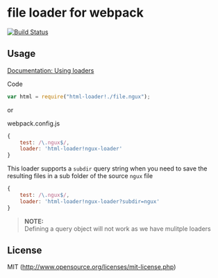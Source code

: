 # file loader for webpack
[![Build Status](https://travis-ci.org/mcfly-io/ngux-loader.svg?branch=master)](https://travis-ci.org/mcfly-io/ngux-loader)

## Usage

[Documentation: Using loaders](http://webpack.github.io/docs/using-loaders.html)

Code
``` javascript
var html = require("html-loader!./file.ngux");
```

or

webpack.config.js
```js
{
    test: /\.ngux$/,
    loader: 'html-loader!ngux-loader'
}
```

This loader supports a `subdir` query string when you need to save the resulting files in
a sub folder of the source `ngux` file

```js
{
    test: /\.ngux$/,
    loader: 'html-loader!ngux-loader?subdir=ngux'
}
```

> **NOTE:**    
> Defining a query object will not work as we have mulitple loaders

## License

MIT (http://www.opensource.org/licenses/mit-license.php)
